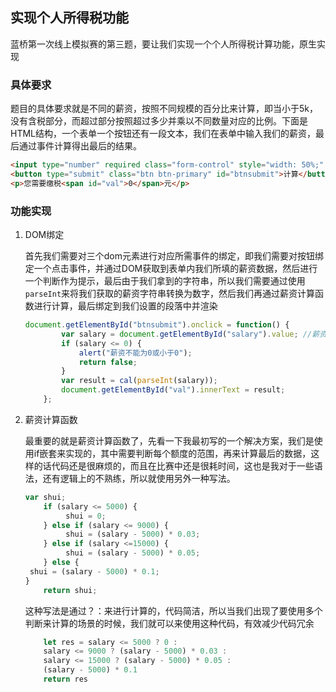 ## 实现个人所得税功能

蓝桥第一次线上模拟赛的第三题，要让我们实现一个个人所得税计算功能，原生实现

### 具体要求

题目的具体要求就是不同的薪资，按照不同规模的百分比来计算，即当小于5k，没有含税部分，而超过部分按照超过多少并乘以不同数量对应的比例。下面是HTML结构，一个表单一个按钮还有一段文本，我们在表单中输入我们的薪资，最后通过事件计算得出最后的结果。

```html
<input type="number" required class="form-control" style="width: 50%;" id="salary" placeholder="请输入您的工资">
<button type="submit" class="btn btn-primary" id="btnsubmit">计算</button>
<p>您需要缴税<span id="val">0</span>元</p>  
```

### 功能实现

1. DOM绑定

   首先我们需要对三个dom元素进行对应所需事件的绑定，即我们需要对按钮绑定一个点击事件，并通过DOM获取到表单内我们所填的薪资数据，然后进行一个判断作为提示，最后由于我们拿到的字符串，所以我们需要通过使用```parseInt```来将我们获取的薪资字符串转换为数字，然后我们再通过薪资计算函数进行计算，最后绑定到我们设置的段落中并渲染

   ```js
   document.getElementById("btnsubmit").onclick = function() {
           var salary = document.getElementById("salary").value; //薪资
           if (salary <= 0) {
               alert("薪资不能为0或小于0");
               return false;
           }
           var result = cal(parseInt(salary));
           document.getElementById("val").innerText = result;
       };
   ```

2. 薪资计算函数

   最重要的就是薪资计算函数了，先看一下我最初写的一个解决方案，我们是使用if嵌套来实现的，其中需要判断每个额度的范围，再来计算最后的数据，这样的话代码还是很麻烦的，而且在比赛中还是很耗时间，这也是我对于一些语法，还有逻辑上的不熟练，所以就使用另外一种写法。

   ```js
   var shui;
       if (salary <= 5000) {
            shui = 0;
       } else if (salary <= 9000) {
            shui = (salary - 5000) * 0.03;
       } else if (salary <=15000) {
            shui = (salary - 5000) * 0.05;
       } else {
   	shui = (salary - 5000) * 0.1;
   }
       return shui;
   ```

   

   这种写法是通过？：来进行计算的，代码简洁，所以当我们出现了要使用多个判断来计算的场景的时候，我们就可以来使用这种代码，有效减少代码冗余

   ```js
       let res = salary <= 5000 ? 0 :
       salary <= 9000 ? (salary - 5000) * 0.03 :
       salary <= 15000 ? (salary - 5000) * 0.05 :
       (salary - 5000) * 0.1
       return res
   ```

   

